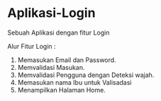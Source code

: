 # Aplikasi-Login
Sebuah Aplikasi dengan fitur Login

Alur Fitur Login :
1. Memasukan Email dan Password.
2. Memvalidasi Masukan.
3. Memvalidasi Pengguna dengan Deteksi wajah.
4. Memasukan nama Ibu untuk Valisadasi
5. Menampilkan Halaman Home.

